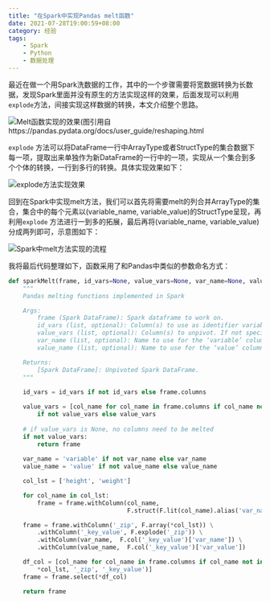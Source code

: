 ```yaml
---
title: "在Spark中实现Pandas melt函数"
date: 2021-07-28T19:00:59+08:00
category: 经验
tags:
    - Spark
    - Python
    - 数据处理
---
```


最近在做一个用Spark洗数据的工作，其中的一个步骤需要将宽数据转换为长数据，发现Spark里面并没有原生的方法实现这样的效果，后面发现可以利用`explode`方法，间接实现这样数据的转换，本文介绍整个思路。

![Melt函数实现的效果(图引用自https://pandas.pydata.org/docs/user_guide/reshaping.html](https://z3.ax1x.com/2021/07/28/W7kjzj.png)

<!--more-->
`explode` 方法可以将DataFrame一行中ArrayType或者StructType的集合数据下每一项，提取出来单独作为新DataFrame的一行中的一项，实现从一个集合到多个个体的转换，一行到多行的转换。具体实现效果如下：

![explode方法实现效果](https://z3.ax1x.com/2021/07/28/W7A7c9.png)

回到在Spark中实现melt方法，我们可以首先将需要melt的列合并ArrayType的集合，集合中的每个元素以(variable_name, variable_value)的StructType呈现，再利用`explode` 方法进行一到多的拓展，最后再将(variable_name, variable_value)分成两列即可，示意图如下：

![Spark中melt方法实现的流程](https://z3.ax1x.com/2021/07/28/W7AxhD.png)

我将最后代码整理如下，函数采用了和Pandas中类似的参数命名方式：

```python
def sparkMelt(frame, id_vars=None, value_vars=None, var_name=None, value_name=None):
    """
    Pandas melting functions implemented in Spark

    Args:
        frame (Spark DataFrame): Spark dataframe to work on.
        id_vars (list, optional): Column(s) to use as identifier variables. Defaults to None.
        value_vars (list, optional): Column(s) to unpivot. If not specified, uses all columns that are not set as id_vars. Defaults to None.
        var_name (list, optional): Name to use for the ‘variable’ column. Defaults to None. If None, use 'variable'.
        value_name (list, optional): Name to use for the ‘value’ column. Defaults to None. If None, use 'value'.

    Returns:
        [Spark DataFrame]: Unpivoted Spark DataFrame.
    """
    
    id_vars = id_vars if not id_vars else frame.columns

    value_vars = [col_name for col_name in frame.columns if col_name not in id_vars] \
        if not value_vars else value_vars
    
    # if value_vars is None, no columns need to be melted
    if not value_vars:
        return frame
    
    var_name = 'variable' if not var_name else var_name
    value_name = 'value' if not value_name else value_name

    col_lst = ['height', 'weight']

    for col_name in col_lst:
        frame = frame.withColumn(col_name,
                                 F.struct(F.lit(col_name).alias('var_name'), F.col(col_name).alias('var_value')))

    frame = frame.withColumn('_zip', F.array(*col_lst)) \
        .withColumn('_key_value', F.explode('_zip')) \
        .withColumn(var_name,  F.col('_key_value')['var_name']) \
        .withColumn(value_name,  F.col('_key_value')['var_value'])

    df_col = [col_name for col_name in frame.columns if col_name not in (
        *col_lst, '_zip', '_key_value')]
    frame = frame.select(*df_col)

    return frame
```
